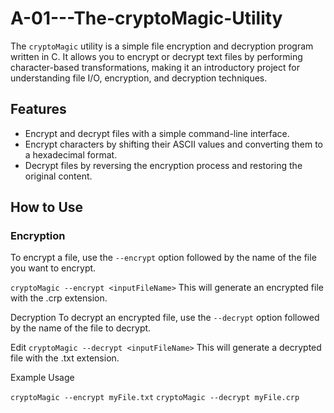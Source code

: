 # A-01---The-cryptoMagic-Utility

The `cryptoMagic` utility is a simple file encryption and decryption program written in C. It allows you to encrypt or decrypt text files by performing character-based transformations, making it an introductory project for understanding file I/O, encryption, and decryption techniques.

## Features

- Encrypt and decrypt files with a simple command-line interface.
- Encrypt characters by shifting their ASCII values and converting them to a hexadecimal format.
- Decrypt files by reversing the encryption process and restoring the original content.

## How to Use

### Encryption

To encrypt a file, use the `--encrypt` option followed by the name of the file you want to encrypt.

`cryptoMagic --encrypt <inputFileName>`
This will generate an encrypted file with the .crp extension.

Decryption
To decrypt an encrypted file, use the `--decrypt` option followed by the name of the file to decrypt.

Edit
`cryptoMagic --decrypt <inputFileName>`
This will generate a decrypted file with the .txt extension.

Example Usage

`cryptoMagic --encrypt myFile.txt`
`cryptoMagic --decrypt myFile.crp`

